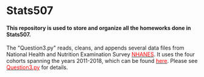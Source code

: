 # Stats507
#### This repository is used to store and organize all the homeworks done in Stats507.  
The "Question3.py" reads, cleans, and appends several data files from National Health and Nutrition 
Examination Survey [<font color=red>NHANES</font>](https://www.cdc.gov/nchs/nhanes/index.htm). It uses the four cohorts 
spanning the years 2011-2018, which can be found [<font color=red>here</font>](https://wwwn.cdc.gov/nchs/nhanes/Default.aspx). 
Please see [<font color=red>Question3.py</font>](Question3.py) for details.



